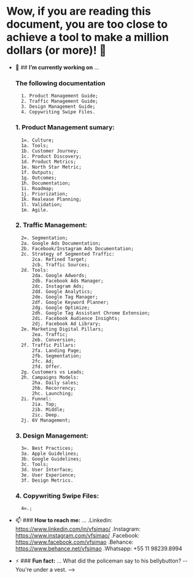 # Wow, if you are reading this document, you are too close to achieve a tool to make a million dollars (or more)! 👋

- 🔭 ## **I’m currently working on** ...
  
 	### **The following documentation**
    	1. Product Management Guide;
    	2. Traffic Management Guide;
		3. Design Management Guide;
    	4. Copywriting Swipe Files. 

	### 1. **Product Management sumary:**
		1∞. Culture;
		1a. Tools;
		1b. Customer Journey;
		1c. Product Discovery;
		1d. Product Metrics;
		1e. North Star Metric;
		1f. Outputs;
		1g. Outcomes;
		1h. Documentation;
		1i. Roadmap;
		1j. Priorization;
		1k. Realease Planning;
		1l. Validation;
		1m. Agile.

	### 2. **Traffic Management:**
		2∞. Segmentation;
		2a. Google Ads Documentation;
		2b. Facebook/Instagram Ads Documentation;
		2c. Strategy of Segmented Traffic:
			2ca. Refined Target;
			2cb. Traffic Sources;
		2d. Tools:
			2da. Google Adwords;
			2db. Facebook Ads Manager;
			2dc. Instagram Ads;
			2dd. Google Analytics;
			2de. Google Tag Manager;
			2df. Google Keyword Planner;
			2dg. Google Optimize;
			2dh. Google Tag Assistant Chrome Extension;
			2di. Facebook Audience Insights;
			2dj. Facebook Ad Library;
		2e. Marketing Digital Pillars;
			2ea. Traffic;
			2eb. Conversion;
		2f. Traffic Pillars:
			2fa. Landing Page;
			2fb. Segmentation;
			2fc. Ad;
			2fd. Offer.
		2g. Customers vs Leads;
		2h. Campaigns Models:
			2ha. Daily sales;
			2hb. Recorrency;
			2hc. Launching;
		2i. Funnel:
			2ia. Top;
			2ib. Middle;
			2ic. Deep.
		2j. 6V Management;
				

	### 3. **Design Management:**
		3∞. Best Practices;
		3a. Apple Guidelines;
		3b. Google Guidelines;
		3c. Tools; 
		3d. User Interface;
		3e. User Experience;
		3f. Design Metrics.

	### 4. **Copywriting Swipe Files:**
		4∞.;

- 📫 ### **How to reach me:** ...
	.Linkedin: https://www.linkedin.com/in/vfsimao/
	.Instagram: https://www.instagram.com/vfsimao/
	.Facebook: https://www.facebook.com/vfsimao 
	.Behance: https://www.behance.net/vfsimao
	.Whatsapp: +55 11 98239.8994

- ⚡ ### **Fun fact:** ...
	What did the policeman say to his bellybutton?
	-- You're under a vest.
-->
